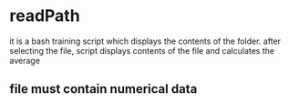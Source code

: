 # readPath 

it is a bash training script which displays the contents of the folder.
after selecting the file, script displays contents of the file and calculates the average

## file must contain numerical data
